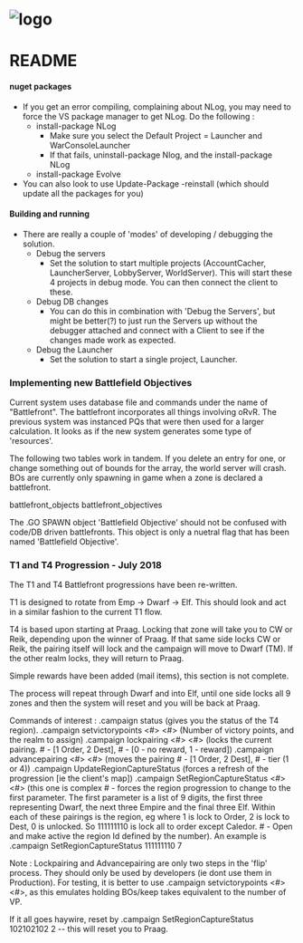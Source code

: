 # ![logo](https://lh3.googleusercontent.com/proxy/8jlpQ89OB6JzB8H0YZQyZSEerjnu7xDun0FEucK47i72tVPHqXwiCBdkxH9zbOpi-D0SNNZbJlPlAPeQPj8lCyOZ8QqZN3IVot41kw) 


# README #

#### nuget packages ####
* If you get an error compiling, complaining about NLog, you may need to force the VS package manager to get NLog. Do the following : 
	* install-package NLog  
		* Make sure you select the Default Project = Launcher and WarConsoleLauncher
		* If that fails, uninstall-package Nlog, and the install-package NLog
	* install-package Evolve
* You can also look to use Update-Package -reinstall (which should update all the packages for you)

#### Building and running ####

* There are really a couple of 'modes' of developing / debugging the solution. 
	* Debug the servers
		* Set the solution to start multiple projects (AccountCacher, LauncherServer, LobbyServer, WorldServer). This will start these 4 projects in debug mode. You can then connect the client to these. 
	* Debug DB changes
		* You can do this in combination with 'Debug the Servers', but might be better(?) to just run the Servers up without the debugger attached and connect with a Client to see if the changes made work as expected.
	* Debug the Launcher
		* Set the solution to start a single project, Launcher.

### Implementing new Battlefield Objectives

Current system uses database file and commands under the name of "Battlefront". The battlefront incorporates all things involving oRvR.
The previous system was instanced PQs that were then used for a larger calculation. It looks as if the new system generates some type of 'resources'.

The following two tables work in tandem. If you delete an entry for one, or change something out of bounds for the array, the world server will crash.
BOs are currently only spawning in game when a zone is declared a battlefront.

battlefront_objects
battlefront_objectives

The .GO SPAWN object 'Battlefield Objective' should not be confused with code/DB driven battlefronts. This object is only a nuetral flag that has been named  'Battlefield Objective'.

### T1 and T4 Progression - July 2018 ###

The T1 and T4 Battlefront progressions have been re-written.

T1 is designed to rotate from Emp -> Dwarf -> Elf. This should look and act in a similar fashion to the current T1 flow.

T4 is based upon starting at Praag. Locking that zone will take you to CW or Reik, depending upon the winner of Praag. If that same side locks CW or Reik, the pairing itself will lock and the campaign will move to Dwarf (TM). If the other realm locks, they will return to Praag. 

Simple rewards have been added (mail items), this section is not complete.

The process will repeat through Dwarf and into Elf, until one side locks all 9 zones and then the system will reset and you will be back at Praag. 

Commands of interest : 
.campaign status (gives you the status of the T4 region). 
.campaign setvictorypoints <#> <#> (Number of victory points, and the realm to assign)
.campaign lockpairing <#> <#> (locks the current pairing. # - [1 Order, 2 Dest], # - [0 - no reward, 1 - reward])
.campaign advancepairing <#> <#> (moves the pairing # - [1 Order, 2 Dest], # - tier (1 or 4))
.campaign UpdateRegionCaptureStatus (forces a refresh of the progression [ie the client's map])
.campaign SetRegionCaptureStatus <#> <#> (this one is complex # - forces the region progression to change to the first parameter. The first parameter is a list of 9 digits, the first three representing Dwarf, the next three Empire and the final three Elf. Within each of these pairings is the region, eg <BC><TM><KV> where 1 is lock to Order, 2 is lock to Dest, 0 is unlocked. So 111111110 is lock all to order except Caledor. # - Open and make active the region Id defined by the number). An example is .campaign SetRegionCaptureStatus 111111110 7

Note : Lockpairing and Advancepairing are only two steps in the 'flip' process. They should only be used by developers (ie dont use them in Production). For testing, it is better to use .campaign setvictorypoints <#> <#>, as this emulates holding BOs/keep takes equivalent to the number of VP.

If it all goes haywire, reset by .campaign SetRegionCaptureStatus 102102102 2  -- this will reset you to Praag.